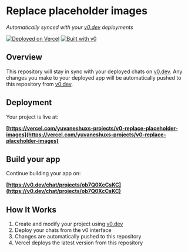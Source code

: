 # Replace placeholder images

*Automatically synced with your [v0.dev](https://v0.dev) deployments*

[![Deployed on Vercel](https://img.shields.io/badge/Deployed%20on-Vercel-black?style=for-the-badge&logo=vercel)](https://vercel.com/yuvaneshuxs-projects/v0-replace-placeholder-images)
[![Built with v0](https://img.shields.io/badge/Built%20with-v0.dev-black?style=for-the-badge)](https://v0.dev/chat/projects/ob7Q0XcCsKC)

## Overview

This repository will stay in sync with your deployed chats on [v0.dev](https://v0.dev).
Any changes you make to your deployed app will be automatically pushed to this repository from [v0.dev](https://v0.dev).

## Deployment

Your project is live at:

**[https://vercel.com/yuvaneshuxs-projects/v0-replace-placeholder-images](https://vercel.com/yuvaneshuxs-projects/v0-replace-placeholder-images)**

## Build your app

Continue building your app on:

**[https://v0.dev/chat/projects/ob7Q0XcCsKC](https://v0.dev/chat/projects/ob7Q0XcCsKC)**

## How It Works

1. Create and modify your project using [v0.dev](https://v0.dev)
2. Deploy your chats from the v0 interface
3. Changes are automatically pushed to this repository
4. Vercel deploys the latest version from this repository